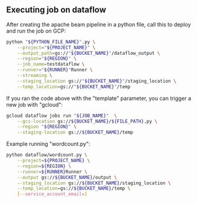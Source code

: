 ## Executing job on dataflow

After creating the apache beam pipeline in a python file, call this to deploy and run the job on GCP:
```sh
python "${PYTHON_FILE_NAME}".py \
    --project="${PROJECT_NAME}" \
    --output_path=gs://"${BUCKET_NAME}"/dataflow_output \
    --region="${REGION}" \
    --job_name=testdataflow \
    --runner="${RUNNER}"Runner \
    --streaming \
    --staging_location gs://"${BUCKET_NAME}"/staging_location \
    --temp_location=gs://"${BUCKET_NAME}"/temp
```

If you ran the code above with the "template" parameter, you can trigger a new job with "gcloud":
```sh
gcloud dataflow jobs run "${JOB_NAME}"  \
    --gcs-location gs://${BUCKET_NAME}/${FILE_PATH}.py \
    --region "${REGION}" \
    --staging-location gs://${BUCKET_NAME}/temp
```

Example running "wordcount.py":

```sh
python dataflow/wordcount.py \
    --project=${PROJECT_NAME} \
    --region=${REGION} \
    --runner=${RUNNER}Runner \
    --output gs://${BUCKET_NAME}/output \
    --staging_location gs://${BUCKET_NAME}/staging_location \
    --temp_location=gs://${BUCKET_NAME}/temp \
    [--service_account_email=]
```